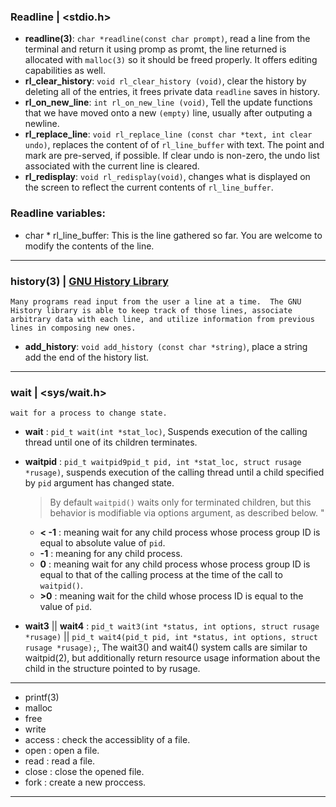 ### Readline | <stdio.h>
* **readline(3)**: `char *readline(const char prompt)`, read a line from the terminal and return it using promp as promt, the line returned is allocated with `malloc(3)` so it should be freed properly. It offers editing capabilities as well.
* **rl_clear_history**: `void rl_clear_history (void)`, clear the history by deleting all of the entries, it frees private data `readline` saves in history.
* **rl_on_new_line**: `int rl_on_new_line (void)`, Tell the update functions that we have moved onto a new `(empty)` line, usually after outputing a newline.
* **rl_replace_line**: `void rl_replace_line (const char *text, int clear undo)`, replaces the content of of `rl_line_buffer` with text. The point and mark are pre-served, if possible. If clear undo is non-zero, the undo list associated with the current
line is cleared.
* **rl_redisplay**: `void rl_redisplay(void)`, changes what is displayed on the screen to reflect the current contents of `rl_line_buffer`.

### Readline variables:
* char * rl_line_buffer: This is the line gathered so far. You are welcome to modify the contents of the line.

------
### history(3) | [GNU History Library](https://tiswww.case.edu/php/chet/readline/history.html)
    Many programs read input from the user a line at a time.  The GNU History library is able to keep track of those lines, associate arbitrary data with each line, and utilize information from previous lines in composing new ones.

* **add_history**: `void add_history (const char *string)`, place a string add the end of the history list.
---
### wait | <sys/wait.h>
    wait for a process to change state.
* **wait** : `pid_t wait(int *stat_loc)`, Suspends execution of the calling thread until one of its children terminates.
* **waitpid** : `pid_t waitpid9pid_t pid, int *stat_loc, struct rusage *rusage)`, suspends execution of the calling thread until a child specified by  `pid` argument has changed state.
    
    > By default `waitpid()` waits only for terminated children, but this behavior is modifiable via options argument, as described below. "
    
    * **< -1** : meaning wait for any child process whose process group ID is equal to absolute value of `pid`.
    * **-1** : meaning for any child process.
    * **0** : meaning  wait for any child process whose process group ID is equal to that of the calling process at the time of the call to `waitpid()`.
    * **>0** : meaning wait for the child whose process ID is equal to the value of `pid`.
* **wait3** || **wait4** : `pid_t wait3(int *status, int options, struct rusage *rusage)` || `pid_t wait4(pid_t pid, int *status, int options, struct rusage *rusage);`, The wait3() and wait4() system calls are similar to waitpid(2), but additionally return resource usage information about the child in the structure pointed to by rusage.
    
---
* printf(3)
* malloc
* free
* write
* access : check the accessiblity of a file.
* open : open a file.
* read : read a file.
* close : close the opened file.
* fork : create a new proccess.
---

